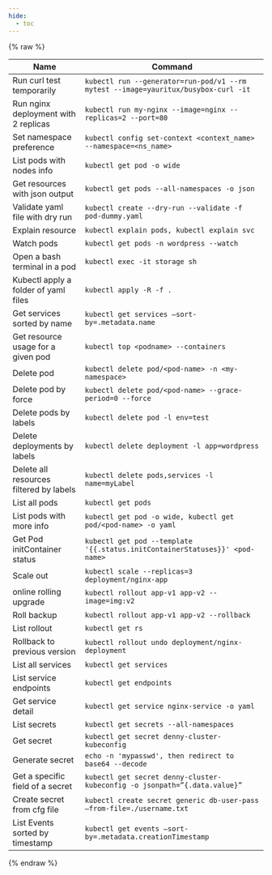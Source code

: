 ```yaml
---
hide:
  - toc
---
```


{% raw %}

| Name                                    | Command                                                                            |
| --------------------------------------- | ---------------------------------------------------------------------------------- |
| Run curl test temporarily               | `kubectl run --generator=run-pod/v1 --rm mytest --image=yauritux/busybox-curl -it` |
| Run nginx deployment with 2 replicas    | `kubectl run my-nginx --image=nginx --replicas=2 --port=80`                        |
| Set namespace preference                | `kubectl config set-context <context_name> --namespace=<ns_name>`                  |
| List pods with nodes info               | `kubectl get pod -o wide`                                                          |
| Get resources with json output          | `kubectl get pods --all-namespaces -o json`                                        |
| Validate yaml file with dry run         | `kubectl create --dry-run --validate -f pod-dummy.yaml`                            |
| Explain resource                        | `kubectl explain pods, kubectl explain svc`                                        |
| Watch pods                              | `kubectl get pods -n wordpress --watch`                                            |
| Open a bash terminal in a pod           | `kubectl exec -it storage sh`                                                      |
| Kubectl apply a folder of yaml files    | `kubectl apply -R -f .`                                                            |
| Get services sorted by name             | `kubectl get services –sort-by=.metadata.name`                                     |
| Get resource usage for a given pod      | `kubectl top <podname> --containers`                                               |
| Delete pod                              | `kubectl delete pod/<pod-name> -n <my-namespace>`                                  |
| Delete pod by force                     | `kubectl delete pod/<pod-name> --grace-period=0 --force`                           |
| Delete pods by labels                   | `kubectl delete pod -l env=test`                                                   |
| Delete deployments by labels            | `kubectl delete deployment -l app=wordpress`                                       |
| Delete all resources filtered by labels | `kubectl delete pods,services -l name=myLabel`                                     |
| List all pods                           | `kubectl get pods`                                                                 |
| List pods with more info                | `kubectl get pod -o wide, kubectl get pod/<pod-name> -o yaml`                      |
| Get Pod initContainer status            | `kubectl get pod --template '{{.status.initContainerStatuses}}' <pod-name>`        |
| Scale out                               | `kubectl scale --replicas=3 deployment/nginx-app`                                  |
| online rolling upgrade                  | `kubectl rollout app-v1 app-v2 --image=img:v2`                                     |
| Roll backup                             | `kubectl rollout app-v1 app-v2 --rollback`                                         |
| List rollout                            | `kubectl get rs`                                                                   |
| Rollback to previous version            | `kubectl rollout undo deployment/nginx-deployment`                                 |
| List all services                       | `kubectl get services`                                                             |
| List service endpoints                  | `kubectl get endpoints`                                                            |
| Get service detail                      | `kubectl get service nginx-service -o yaml`                                        |
| List secrets                            | `kubectl get secrets --all-namespaces`                                             |
| Get secret                              | `kubectl get secret denny-cluster-kubeconfig`                                      |
| Generate secret                         | `echo -n 'mypasswd', then redirect to base64 --decode`                             |
| Get a specific field of a secret        | `kubectl get secret denny-cluster-kubeconfig -o jsonpath=”{.data.value}”`          |
| Create secret from cfg file             | `kubectl create secret generic db-user-pass –from-file=./username.txt`             |
| List Events sorted by timestamp         | `kubectl get events –sort-by=.metadata.creationTimestamp`                          |

{% endraw %}
